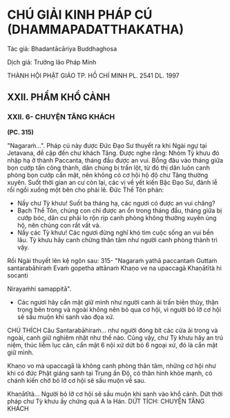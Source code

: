 # CHÚ GIẢI KINH PHÁP CÚ (DHAMMAPADATTHAKATHA)

Tác giả: Bhadantācāriya Buddhaghosa

Dịch giả: Trưởng lão Pháp Minh

THÀNH HỘI PHẬT GIÁO TP. HỒ CHÍ MINH
PL. 2541 DL. 1997

## XXII. PHẨM KHỔ CẢNH

### XXII. 6- CHUYỆN TĂNG KHÁCH

**(PC. 315)**

"Nagaraṁ...".
Pháp cú này được Đức Đạo Sư thuyết ra khi Ngài ngự tại Jetavana, đề cập đến chư khách Tăng. Được nghe rằng: Nhóm Tỳ khưu đó nhập hạ ở thành Paccanta, tháng đầu được an vui. Bỗng đâu vào tháng giữa bọn cướp tấn công thành, dân chúng bị trấn lột, từ đó thị dân luôn canh phòng bọn cướp cẩn mật, nên không có cơ hội hộ độ chư Tăng thường xuyên. Suốt thời gian an cư còn lại, các vị về yết kiến Bậc Đạo Sư, đảnh lễ rồi ngồi xuống một bên cho phải lẽ. Đức Thế Tôn phán:

- Nầy chư Tỳ khưu! Suốt ba tháng hạ, các ngươi có được an vui chăng?
- Bạch Thế Tôn, chúng con chỉ được an ổn trong tháng đầu, tháng giữa bị cướp bóc, dân cư phải lo rộn rịp canh phòng không thường xuyên ủng hộ, nên chúng con rất vất vả.
- Nầy các Tỳ khưu! Các ngươi đừng nghĩ khó tìm cuộc sống an vui bền lâu. Tỳ khưu hãy canh chừng thân tâm như người canh phòng thành trì vậy.

Rồi Ngài thuyết lên kệ ngôn sau: 315- "Nagaraṁ yathā paccantaṁ
Guttaṁ santarabāhiraṁ
Evaṁ gopetha attānaṁ
Khaṇo ve na upaccagā
Khaṇātītà hi socanti

Nirayaṁhi samappitā".

- Các ngươi hãy cẩn mật giữ mình như người canh ải trấn biên thùy, thận trọng bên trong và ngoài không nên bỏ qua cơ hội, vì người bỏ lỡ cơ hội sẽ sầu muộn khi sanh vào đọa xứ.

CHÚ THÍCH
Câu Santarabāhiraṁ... như người đóng bít các cửa ải trong và ngoài, canh giữ nghiêm nhặt như thế nào. Cũng vậy, chư Tỳ khưu hãy an trú niệm, thúc liễm lục căn, cẩn mật 6 nội xứ dứt bỏ 6 ngoại xứ, đó là cẩn mật giữ mình.

Khaṇo vo mà upaccagā là không canh phòng thân tâm, những cơ hội như khi có đức Phật giáng sanh tại Trung ấn Độ, có thân hình khỏe mạnh, có chánh kiến chớ bỏ lỡ cơ hội sẽ sầu muộn về sau.

Khaṇātītà... Người bỏ lỡ cơ hội sẽ sầu muộn khi sanh vào khổ cảnh.
Dứt thời pháp chư Tỳ khưu ấy chứng quả A la Hán.
DỨT TÍCH: CHUYỆN TĂNG KHÁCH
